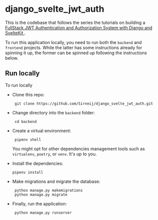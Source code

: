 # django_svelte_jwt_auth

This is the codebase that follows the series the tutorials on building a [FullStack JWT Authentication and Authorization System with Django and SvelteKit ][1].

To run this application locally, you need to run both the `backend` and `frontend` projects. While the latter has some instructions already for spinning it up, the former can be spinned up following the instructions below.

## Run locally

To run locally

- Clone this repo:
  ```
   git clone https://github.com/Sirneij/django_svelte_jwt_auth.git
  ```
- Change directory into the `backend` folder:
  ```
   cd backend
  ```
- Create a virtual environment:

  ```
   pipenv shell
  ```

  You might opt for other dependencies management tools such as `virtualenv`, `poetry`, or `venv`. It's up to you.

- Install the dependencies:
  ```
  pipenv install
  ```
- Make migrations and migrate the database:
  ```
   python manage.py makemigrations
   python manage.py migrate
  ```
- Finally, run the application:
  ```
   python manage.py runserver
  ```

[1]: https://dev.to/sirneij/fullstack-jwt-authentication-and-authorization-system-with-django-and-sveltekit-2ih3 "FullStack JWT Authentication and Authorization System with Django and SvelteKit "
